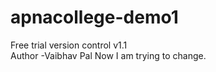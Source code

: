 # apnacollege-demo1
Free trial version control v1.1
<br>
Author -Vaibhav Pal
Now I am trying to change.
